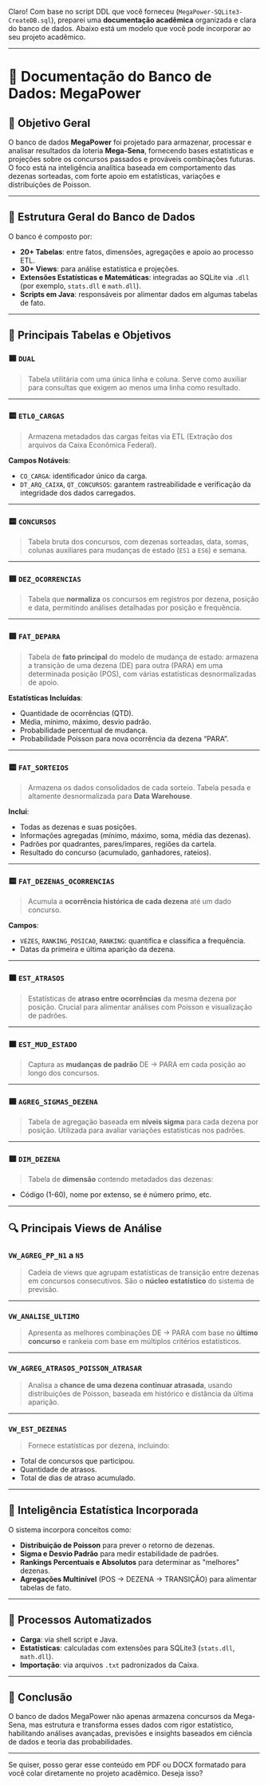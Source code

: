 Claro! Com base no script DDL que você forneceu (`MegaPower-SQLite3-CreateDB.sql`), preparei uma **documentação acadêmica** organizada e clara do banco de dados. Abaixo está um modelo que você pode incorporar ao seu projeto acadêmico.

---

# 📘 Documentação do Banco de Dados: MegaPower

## 🎯 Objetivo Geral

O banco de dados **MegaPower** foi projetado para armazenar, processar e analisar resultados da loteria **Mega-Sena**, fornecendo bases estatísticas e projeções sobre os concursos passados e prováveis combinações futuras. O foco está na inteligência analítica baseada em comportamento das dezenas sorteadas, com forte apoio em estatísticas, variações e distribuições de Poisson.

---

## 🧱 Estrutura Geral do Banco de Dados

O banco é composto por:

* **20+ Tabelas**: entre fatos, dimensões, agregações e apoio ao processo ETL.
* **30+ Views**: para análise estatística e projeções.
* **Extensões Estatísticas e Matemáticas**: integradas ao SQLite via `.dll` (por exemplo, `stats.dll` e `math.dll`).
* **Scripts em Java**: responsáveis por alimentar dados em algumas tabelas de fato.

---

## 📂 Principais Tabelas e Objetivos

### 🟦 `DUAL`

> Tabela utilitária com uma única linha e coluna. Serve como auxiliar para consultas que exigem ao menos uma linha como resultado.

---

### 🟨 `ETL0_CARGAS`

> Armazena metadados das cargas feitas via ETL (Extração dos arquivos da Caixa Econômica Federal).

**Campos Notáveis**:

* `CO_CARGA`: identificador único da carga.
* `DT_ARQ_CAIXA`, `QT_CONCURSOS`: garantem rastreabilidade e verificação da integridade dos dados carregados.

---

### 🟨 `CONCURSOS`

> Tabela bruta dos concursos, com dezenas sorteadas, data, somas, colunas auxiliares para mudanças de estado (`ES1` a `ES6`) e semana.

---

### 🟥 `DEZ_OCORRENCIAS`

> Tabela que **normaliza** os concursos em registros por dezena, posição e data, permitindo análises detalhadas por posição e frequência.

---

### 🟥 `FAT_DEPARA`

> Tabela de **fato principal** do modelo de mudança de estado: armazena a transição de uma dezena (DE) para outra (PARA) em uma determinada posição (POS), com várias estatísticas desnormalizadas de apoio.

**Estatísticas Incluídas**:

* Quantidade de ocorrências (QTD).
* Média, mínimo, máximo, desvio padrão.
* Probabilidade percentual de mudança.
* Probabilidade Poisson para nova ocorrência da dezena “PARA”.

---

### 🟨 `FAT_SORTEIOS`

> Armazena os dados consolidados de cada sorteio. Tabela pesada e altamente desnormalizada para **Data Warehouse**.

**Inclui**:

* Todas as dezenas e suas posições.
* Informações agregadas (mínimo, máximo, soma, média das dezenas).
* Padrões por quadrantes, pares/ímpares, regiões da cartela.
* Resultado do concurso (acumulado, ganhadores, rateios).

---

### 🟨 `FAT_DEZENAS_OCORRENCIAS`

> Acumula a **ocorrência histórica de cada dezena** até um dado concurso.

**Campos**:

* `VEZES`, `RANKING_POSICAO`, `RANKING`: quantifica e classifica a frequência.
* Datas da primeira e última aparição da dezena.

---

### 🟧 `EST_ATRASOS`

> Estatísticas de **atraso entre ocorrências** da mesma dezena por posição. Crucial para alimentar análises com Poisson e visualização de padrões.

---

### 🟧 `EST_MUD_ESTADO`

> Captura as **mudanças de padrão** DE → PARA em cada posição ao longo dos concursos.

---

### 🟦 `AGREG_SIGMAS_DEZENA`

> Tabela de agregação baseada em **níveis sigma** para cada dezena por posição. Utilizada para avaliar variações estatísticas nos padrões.

---

### 🟩 `DIM_DEZENA`

> Tabela de **dimensão** contendo metadados das dezenas:

* Código (1-60), nome por extenso, se é número primo, etc.

---

## 🔍 Principais Views de Análise

### `VW_AGREG_PP_N1` a `N5`

> Cadeia de views que agrupam estatísticas de transição entre dezenas em concursos consecutivos. São o **núcleo estatístico** do sistema de previsão.

---

### `VW_ANALISE_ULTIMO`

> Apresenta as melhores combinações DE → PARA com base no **último concurso** e rankeia com base em múltiplos critérios estatísticos.

---

### `VW_AGREG_ATRASOS_POISSON_ATRASAR`

> Analisa a **chance de uma dezena continuar atrasada**, usando distribuições de Poisson, baseada em histórico e distância da última aparição.

---

### `VW_EST_DEZENAS`

> Fornece estatísticas por dezena, incluindo:

* Total de concursos que participou.
* Quantidade de atrasos.
* Total de dias de atraso acumulado.

---

## 🧠 Inteligência Estatística Incorporada

O sistema incorpora conceitos como:

* **Distribuição de Poisson** para prever o retorno de dezenas.
* **Sigma e Desvio Padrão** para medir estabilidade de padrões.
* **Rankings Percentuais e Absolutos** para determinar as "melhores" dezenas.
* **Agregações Multinível** (POS → DEZENA → TRANSIÇÃO) para alimentar tabelas de fato.

---

## 🚀 Processos Automatizados

* **Carga**: via shell script e Java.
* **Estatísticas**: calculadas com extensões para SQLite3 (`stats.dll`, `math.dll`).
* **Importação**: via arquivos `.txt` padronizados da Caixa.

---

## 📌 Conclusão

O banco de dados MegaPower não apenas armazena concursos da Mega-Sena, mas estrutura e transforma esses dados com rigor estatístico, habilitando análises avançadas, previsões e insights baseados em ciência de dados e teoria das probabilidades.

---

Se quiser, posso gerar esse conteúdo em PDF ou DOCX formatado para você colar diretamente no projeto acadêmico. Deseja isso?
